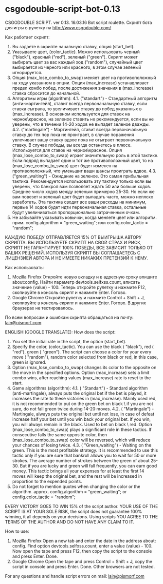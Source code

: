 # csgodouble-script-bot-0.13
CSGODOUBLE SCRIPT. ver 0.13. 16.03.16 Bot script roulette.
Скрипт бота для игры в рулетку на http://www.csgodouble.com/

Как работает скрипт:
1. Вы задаете в скрипте начальную ставку, опция (start_bet).
2. Указываете цвет, (color_tactic). Можно использовать черный ("black"), красный ("red"), зеленый ("green"). Скрипт может выбирать цвет за вас каждый ход ("random"), случайный цвет выбирается из черного или красного, в этом случае зеленый игнорируется.
3. Опция (max_lose_combo_to_swap) меняет цвет на противоположный на ходу указанном в опции. Опция (max_increase) устанавливает предел комбо побед, после достижения значения в (max_increase) ставка сбросится до начальной.
4. Алгоритмы игры (algorithm):
4.1. ("standart") -  Стандартный алгоритм (анти-мартингейл), ставит всегда первоначальную ставку, если ставка сыграла, то увеличивает ставку до побед указанных в (max_increase). В основном используется для ставок на черное\красное, на зеленое ставить не рекомендуется, если вы не уверены, что в течении 14-20 ходов не выпадет зеленое дважды.
4.2. ("martingale") - Мартингейл, ставит всегда первоначальную ставку до тех пор пока не проиграет, в случае поражения увлечивает вашу ставку вдвое пока не отыграет первоначальную ставку. В случае победы, вы всегда останетесь в плюсе. Используется для ставок на черное\красное. Опция (max_lose_combo_to_swap) играет значительную роль в этой тактике. Если подряд выпадает один и тот же противоположный цвет, то на (max_lose_combo_to_swap) цвет будет изменен на противоположный, что уменьшит ваши шансы проиграть вдвое.
4.3. ("green_waiting") - Ожидание на зеленое. Это самая прибыльная тактика. Рекомендуется использовать эту тактику только если вы уверены, что банкрол вам позволяет ждать 50 или больше ходов. Среднее число ходов между зеленым примерно 25-30. Но если же вам повезет и зеленый цвет будет выпадать часто, можно неплохо заработать. Эта тактика сводит все ваши расходы на минимум, первые 14 ходов будет идти первоначальная ставка, остальные будут увеличиваться пропорционально затраченным очкам.
5. Не забывайте указывать ковычки, когда меняете цвет или алгоритм. прим. config.algorithm = "green_waiting"; или config.color_tactic = "random"; 

КАЖДУЮ ПОБЕДУ ОТПРАВЛЯЕТСЯ 15% ОТ ВЫИГРЫША АВТОРУ СКРИПТА. ВЫ ИСПОЛЬЗУЕТЕ СКРИПТ НА СВОЙ СТРАХ И РИСК, СКРИПТ НЕ ГАРАНТИРУЕТ 100% ПОБЕДЫ, ВСЕ ЗАВИСИТ ТОЛЬКО ОТ ВАШИХ РЕШЕНИЙ. ИСПОЛЬЗУЯ СКРИПТ ВЫ СОГЛАШАЕТЕСЬ С ЛИЦЕНЗИЕЙ АВТОРА И НЕ ИМЕЕТЕ НИКАКИХ ПРЕТЕНЗИЙ К НЕМУ.

Как использовать:
1. Mozilla Firefox
Откройте новую вкладку и в адресную сроку впишите about:config. Найти параметр devtools.selfxss.count, вписать значение (value) - 100.
Теперь откройте рулетку и нажмите F12, скопируйте в консоль скрипт и нажмите Enter. Готово.
2. Google Chrome
Откройте рулетку и нажмите Control + Shift + J, скопируйте в консоль скрипт и нажмите Enter. Готово.
В других браузерах не тестировалось.

По всем вопросам и ошибкам скрипта обращаться на почту: lain@pismorf.com

ENGLISH (GOOGLE TRANSLATE):
How does the script:
1. You set the initial rate in the script, the option (start_bet).
2. Specify the color, (color_tactic). You can use the black ( "black"), red ( "red"), green ( "green"). The script can choose a color for your every move ( "random"), random color selected from black or red, in this case, green is ignored.
3. Option (max_lose_combo_to_swap) changes its color to the opposite on the move in the specified options. Option (max_increase) sets a limit combo wins, after reaching values ​​(max_increase) rate is reset to the start.
4. Game algorithms (algorithm):
4.1. ( "Standart") - Standard algorithm (anti-martingale), always puts the original bet if the bet is played, it increases the rate to these victories in (max_increase). Mainly used red, it is not recommended to put on the green bet on black \ if you are not sure, do not fall green twice during 14-20 moves.
4.2. ( "Martingale") - Martingale, always puts the original bet until not lose, in case of defeat increase half your bet until you win back your original bet. If you win, you will always remain in the black. Used to bet on black \ red. Option (max_lose_combo_to_swap) plays a significant role in these tactics. If consecutive falls the same opposite color, then (max_lose_combo_to_swap) color will be reversed, which will reduce your chances of losing twice.
4.3. ( "Green_waiting") - Waiting on the green. This is the most profitable strategy. It is recommended to use this tactic only if you are sure that bankroll allows you to wait for 50 or more strokes. The average number of strokes between the green of about 25-30. But if you are lucky and green will fall frequently, you can earn good money. This tactic brings all your expenses for at least the first 14 moves will keep the original bet, and the rest will be increased in proportion to the expended points.
5. Do not forget to mention quotes when changing the color or the algorithm. approx. config.algorithm = "green_waiting"; or config.color_tactic = "random";

EVERY VICTORY GOES TO WIN 15% of the script author. YOUR USE OF THE SCRIPT IS AT YOUR SOLE RISK, the script does not guarantee 100% winning, it all depends on your decisions. Using scripts YOU AGREE TO THE TERMS OF THE AUTHOR AND DO NOT HAVE ANY CLAIM TO IT.

How to use:
1. Mozilla Firefox
Open a new tab and enter the date in the address about: config. Find option devtools.selfxss.count, enter a value (value) - 100.
Now open the tape and press F12, then copy the script to the console and press Enter. Done.
2. Google Chrome
Open the tape and press Control + Shift + J, copy the script in console and press Enter. Done.
Other browsers are not tested.

For any questions and handle script errors on mail: lain@pismorf.com
